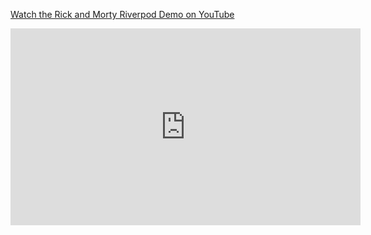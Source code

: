 [Watch the Rick and Morty Riverpod Demo on YouTube](https://www.youtube.com/watch?v=Hv3Z2Ud8x-8)

<iframe width="560" height="315" src="https://www.youtube.com/embed/Hv3Z2Ud8x-8?si=MwUyKFFagRmjiS-b" title="YouTube video player" frameborder="0" allow="accelerometer; autoplay; clipboard-write; encrypted-media; gyroscope; picture-in-picture; web-share" referrerpolicy="strict-origin-when-cross-origin" allowfullscreen></iframe>
